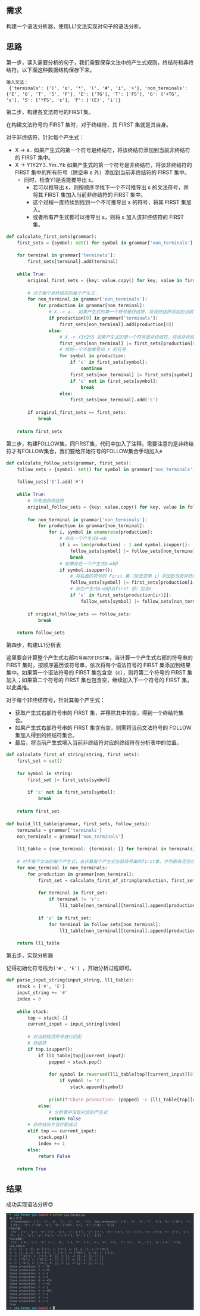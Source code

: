 ## 需求

构建一个语法分析器，使用LL1文法实现对句子的语法分析。

## 思路

第一步，读入需要分析的句子，我们需要保存文法中的产生式规则，终结符和非终结符。以下面这种数据结构保存下来。
```
输入文法：
 {'terminals': {')', 'ε', '*', '(', '#', 'i', '+'}, 'non_terminals': {'E', 'G', 'T', 'S', 'F'}, 'E': ['TG'], 'T': ['FS'], 'G': ['+TG', 'ε'], 'S': ['*FS', 'ε'], 'F': ['(E)', 'i']}
```

第二步，构建各文法符号的FIRST集。

在构建文法符号的 FIRST 集时，对于终结符，其 FIRST 集就是其自身。

对于非终结符，针对每个产生式：

- X -> a.. 如果产生式的第一个符号是终结符，将该终结符添加到当前非终结符的 FIRST 集中。
- X -> Y1Y2Y3..Ym..Yk 如果产生式的第一个符号是非终结符，将该非终结符的 FIRST 集中的所有符号（除空串 ε 外）添加到当前非终结符的 FIRST 集中。
  - 同时，检查Y1是否能推导出 ε。
    - 若可以推导出 ε，则按顺序寻找下一个不可推导出 ε 的文法符号，并将其 FIRST 集加入当前非终结符的 FIRST 集中。
    - 这个过程一直持续到找到一个不可推导出 ε 的符号，将其 FIRST 集加入。
    - 或者所有产生式都可以推导出 ε，则将 ε 加入该非终结符的 FIRST 集。

```python
def calculate_first_sets(grammar):
    first_sets = {symbol: set() for symbol in grammar['non_terminals'] | grammar['terminals']}

    for terminal in grammar['terminals']:
        first_sets[terminal].add(terminal)

    while True:
        original_first_sets = {key: value.copy() for key, value in first_sets.items()}

        # 对于每个非终结符的每个产生式：
        for non_terminal in grammar['non_terminals']:
            for production in grammar[non_terminal]:
                # X -> a.. 如果产生式的第一个符号是终结符，将该终结符添加到当前非终结符的 FIRST 集中。
                if production[0] in grammar['terminals']:
                    first_sets[non_terminal].add(production[0])
                else:
                    # X -> Y1Y2Y3 如果产生式的第一个符号是非终结符，将该非终结符的 FIRST 集中的所有符号（除空串 ε 外）添加到当前非终结符的 FIRST 集中。
                    first_sets[non_terminal] |= first_sets[production[0]].difference({'ε'})
                    # 找到一个不能推导出 ε 的符号
                    for symbol in production:
                        if 'ε' in first_sets[symbol]:
                            continue
                        first_sets[non_terminal] |= first_sets[symbol]
                        if 'ε' not in first_sets[symbol]:
                            break
                    else:
                        first_sets[non_terminal].add('ε')

        if original_first_sets == first_sets:
            break

    return first_sets
```

第三步，构建FOLLOW集，同FIRST集，代码中加入了注释。需要注意的是非终结符才有FOLLOW集合，我们要给开始符号的FOLLOW集合手动加入`#`

```python
def calculate_follow_sets(grammar, first_sets):
    follow_sets = {symbol: set() for symbol in grammar['non_terminals'] }

    follow_sets['E'].add('#')

    while True:
        # 只考虑非终结符
        original_follow_sets = {key: value.copy() for key, value in follow_sets.items()}

        for non_terminal in grammar['non_terminals']:
            for production in grammar[non_terminal]:
                for i, symbol in enumerate(production):
                    # 存在一个产生式A→αB
                    if i == len(production) - 1 and symbol.isupper():
                        follow_sets[symbol] |= follow_sets[non_terminal]
                        break
                    # 如果存在一个产生式A→αBβ
                    if symbol.isupper():
                        # 将后面的符号的 First 集（除去空串 ε）添加到当前非终结符的 Follow 集中。
                        follow_sets[symbol] |= first_sets[production[i+1]].difference({'ε'})
                        # 存在产生式A→αBβ且first（β）包含ε
                        if 'ε' in first_sets[production[i+1]]:
                            follow_sets[symbol] |= follow_sets[non_terminal]

        if original_follow_sets == follow_sets:
            break

    return follow_sets
```

第四步，构建LL1分析表

这里要会计算整个产生式右部`符号串的FIRST集`，当计算一个产生式右部的符号串的 FIRST 集时，按顺序遍历该符号串，依次将每个语法符号的 FIRST 集添加到结果集中。如果第一个语法符号的 FIRST 集包含空（ε），则将第二个符号的 FIRST 集加入；如果第二个符号的 FIRST 集也包含空，继续加入下一个符号的 FIRST 集，以此类推。

对于每个非终结符号，针对其每个产生式：

- 获取产生式右部符号串的 FIRST 集，并移除其中的空，得到一个终结符集合。
- 如果产生式右部符号串的 FIRST 集含有空，则需将当前文法符号的 FOLLOW 集加入得到的终结符集合。
- 最后，将当前产生式填入当前非终结符对应的终结符在分析表中的位置。


```python
def calculate_first_of_string(string, first_sets):
    first_set = set()

    for symbol in string:
        first_set |= first_sets[symbol]

        if 'ε' not in first_sets[symbol]:
            break

    return first_set

def build_ll1_table(grammar, first_sets, follow_sets):
    terminals = grammar['terminals']
    non_terminals = grammar['non_terminals']

    ll1_table = {non_terminal: {terminal: [] for terminal in terminals} for non_terminal in non_terminals}

    # 对于每个文法的每个产生式，去计算每个产生式右部符号串的first集，并判断有无空在里面，如果有，考虑follow集
    for non_terminal in non_terminals:
        for production in grammar[non_terminal]:
            first_set = calculate_first_of_string(production, first_sets)

            for terminal in first_set:
                if terminal != 'ε':
                    ll1_table[non_terminal][terminal].append(production)

            if 'ε' in first_set:
                for terminal in follow_sets[non_terminal]:
                    ll1_table[non_terminal][terminal].append(production)

    return ll1_table
```

第五步，实现分析器

记得初始化符号栈为`['#', 'E'] `，开始分析过程即可。

```python
def parse_input_string(input_string, ll1_table):
    stack = ['#', 'E'] 
    input_string += '#'  
    index = 0 

    while stack:
        top = stack[-1]
        current_input = input_string[index]

        # 对当前栈顶符号进行匹配
        # 终结符
        if top.isupper():
            if ll1_table[top][current_input]:
                popped = stack.pop()

                for symbol in reversed(ll1_table[top][current_input][0]):
                    if symbol != 'ε':
                        stack.append(symbol)

                print(f"Chose production: {popped} -> {ll1_table[top][current_input][0]}")
            else:
                # 分析表中没有对应的产生式
                return False
        # 非终结符并且匹配成功
        elif top == current_input:
            stack.pop()
            index += 1
        else:
            return False

    return True
```

## 结果

成功实现语法分析😊

![](./res.png)
